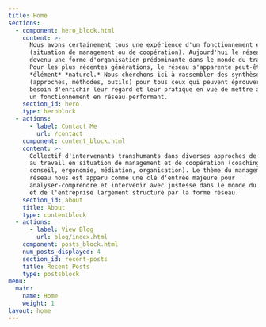 ```yaml
---
title: Home
sections:
  - component: hero_block.html
    content: >-
      Nous avons certainement tous une expérience d'un fonctionnement en réseau
      (situation de management ou de coopération). Aujourd'hui le réseau est
      devenu une forme d'organisation prédominante dans le monde du travail.
      Pour les plus récentes générations, le réseau s'apparente peut-être à un
      *élément* *naturel.* Nous cherchons ici à rassembler des synthèses utiles
      (approches, méthodes, outils) pour tous ceux qui peuvent éprouver le
      besoin d'enrichir leur regard et leur pratique en vue de mettre au point
      un fonctionnement en réseau performant.
    section_id: hero
    type: heroblock
  - actions:
      - label: Contact Me
        url: /contact
    component: content_block.html
    content: >-
      Collectif d'intervenants transhumants dans diverses approches de l'homme
      au travail en situation de management et de coopération (coaching,
      conseil, ergonomie, médiation, organisation). Le thème du management en
      réseau nous est apparu comme une clé d'entrée majeure pour
      analyser-comprendre et intervenir avec justesse dans le monde du travail
      et de l'entreprise largement structuré par la forme réseau.
    section_id: about
    title: About
    type: contentblock
  - actions:
      - label: View Blog
        url: blog/index.html
    component: posts_block.html
    num_posts_displayed: 4
    section_id: recent-posts
    title: Recent Posts
    type: postsblock
menu:
  main:
    name: Home
    weight: 1
layout: home
---
```


